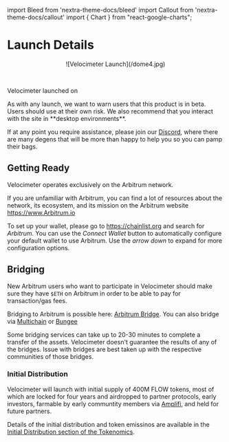 import Bleed from 'nextra-theme-docs/bleed'
import Callout from 'nextra-theme-docs/callout'
import { Chart } from "react-google-charts";

# Launch Details

<Bleed>
<div align="center">
  ![Velocimeter Launch](/dome4.jpg)
  </div>
</Bleed>

&nbsp;



Velocimeter launched on 

<Callout type="warning" emoji="⚠️">
  As with any launch, we want to warn users that this product is in beta. Users should use at their own risk. We also recommend that you interact with the site in **desktop environments**.
  
  If at any point you require assistance, please join our
  [Discord](https://discord.gg/qpue2s6VfJ), where there are many degens that will be more than happy to help you so you can pamp their bags.
</Callout>

## Getting Ready

Velocimeter operates exclusively on the Arbitrum network.

If you are unfamiliar with Arbitrum, you can find a lot of resources
about the network, its ecosystem, and its mission on the Arbitrum website
https://www.Arbitrum.io

To set up your wallet, please go to https://chainlist.org and search for
_Arbitrum_. You can use the _Connect Wallet_ button to automatically configure
your default wallet to use Arbitrum. Use the _arrow down_ to expand for more
configuration options.



## Bridging

New Arbitrum users who want to participate in Velocimeter should make sure they
have `$ETH` on Arbitrum in order to be able to pay for transaction/gas fees.

Bridging to Arbitrum is possible here: [Arbitrum Bridge](https://app.Arbitrum.io/bridge). 
You can also bridge via [Multichain](https://app.multichain.org/#/router) or [Bungee](https://www.bungee.exchange/)

<Callout emoji="⚠️">
  Some bridging services can take up to 20-30 minutes to complete a transfer of
  the assets. Velocimeter doesn't guarantee the results of any of the bridges. Issue with bridges 
  are best taken up with the respective communities of those bridges.
</Callout>

### Initial Distribution

Velocimeter will launch with initial supply of 400M FLOW tokens, most of which are locked for four years and airdropped to partner protocols, early investors, farmable by early communtity members via [Amplifi](https://app.amplifi.gg/), and held for future partners.  

Details of the initial distribution and token emissinos are available in the
[Initial Distribution section of the Tokenomics](/tokenomics#initial-distribution).
